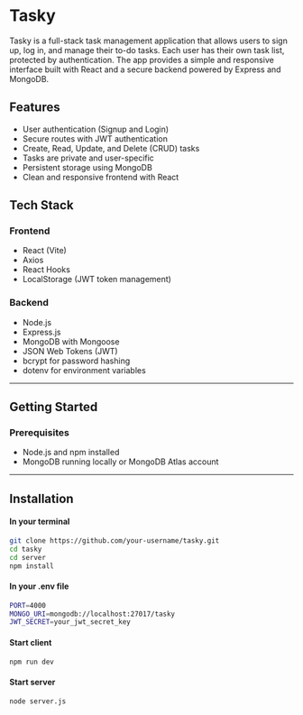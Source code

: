# Tasky

Tasky is a full-stack task management application that allows users to sign up, log in, and manage their to-do tasks. Each user has their own task list, protected by authentication. The app provides a simple and responsive interface built with React and a secure backend powered by Express and MongoDB.

## Features

- User authentication (Signup and Login)
- Secure routes with JWT authentication
- Create, Read, Update, and Delete (CRUD) tasks
- Tasks are private and user-specific
- Persistent storage using MongoDB
- Clean and responsive frontend with React

## Tech Stack

### Frontend
- React (Vite)
- Axios
- React Hooks
- LocalStorage (JWT token management)

### Backend
- Node.js
- Express.js
- MongoDB with Mongoose
- JSON Web Tokens (JWT)
- bcrypt for password hashing
- dotenv for environment variables

---

## Getting Started

### Prerequisites

- Node.js and npm installed
- MongoDB running locally or MongoDB Atlas account

---

## Installation

#### In your terminal
```bash
git clone https://github.com/your-username/tasky.git
cd tasky
cd server
npm install
```
#### In your .env file
```bash
PORT=4000
MONGO_URI=mongodb://localhost:27017/tasky
JWT_SECRET=your_jwt_secret_key
```

#### Start client
```bash
npm run dev
```
#### Start server
```bash
node server.js
```


